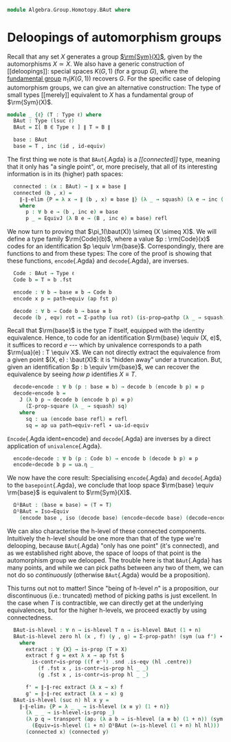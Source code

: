 <!--
```agda
open import 1Lab.Prelude
```
-->

```agda
module Algebra.Group.Homotopy.BAut where
```

# Deloopings of automorphism groups

Recall that any set $X$ generates a group [$\rm{Sym}(X)$][symg], given
by the automorphisms $X \simeq X$. We also have a generic construction
of [[deloopings]]: special spaces $K(G,1)$ (for a group $G$), where the
[fundamental group] $\pi_1(K(G,1))$ recovers $G$. For the specific case
of deloping automorphism groups, we can give an alternative
construction: The type of small types [[merely]] equivalent to $X$ has a
fundamental group of $\rm{Sym}(X)$.

[symg]: Algebra.Group.html#symmetric-groups
[fundamental group]: Algebra.Group.Homotopy.html#homotopy-groups

```agda
module _ {ℓ} (T : Type ℓ) where
  BAut : Type (lsuc ℓ)
  BAut = Σ[ B ∈ Type ℓ ] ∥ T ≃ B ∥

  base : BAut
  base = T , inc (id , id-equiv)
```

The first thing we note is that `BAut`{.Agda} is a _[[connected]]_ type,
meaning that it only has "a single point", or, more precisely, that all
of its interesting information is in its (higher) path spaces:

```agda
  connected : (x : BAut) → ∥ x ≡ base ∥
  connected (b , x) =
    ∥-∥-elim {P = λ x → ∥ (b , x) ≡ base ∥} (λ _ → squash) (λ e → inc (p _ _)) x
    where
      p : ∀ b e → (b , inc e) ≡ base
      p _ = EquivJ (λ B e → (B , inc e) ≡ base) refl
```

We now turn to proving that $\pi_1(\baut(X)) \simeq (X \simeq X)$. We
will define a type family $\rm{Code}(b)$, where a value $p : \rm{Code}(x)$
codes for an identification $p \equiv \rm{base}$. Correspondingly, there
are functions to and from these types: The core of the proof is showing
that these functions, `encode`{.Agda} and `decode`{.Agda}, are inverses.

```agda
  Code : BAut → Type ℓ
  Code b = T ≃ b .fst

  encode : ∀ b → base ≡ b → Code b
  encode x p = path→equiv (ap fst p)

  decode : ∀ b → Code b → base ≡ b
  decode (b , eqv) rot = Σ-pathp (ua rot) (is-prop→pathp (λ _ → squash) _ _)
```

Recall that $\rm{base}$ is the type $T$ itself, equipped with the
identity equivalence. Hence, to code for an identification $\rm{base}
\equiv (X, e)$, it suffices to record $e$ --- which by univalence
corresponds to a path $\rm{ua}(e) : T \equiv X$.  We can not directly
extract the equivalence from a given point $(X, e) : \baut(X)$: it is
"hidden away" under a truncation. But, given an identification $p : b
\equiv \rm{base}$, we can recover the equivalence by seeing _how_ $p$
identifies $X \equiv T$.

```agda
  decode∘encode : ∀ b (p : base ≡ b) → decode b (encode b p) ≡ p
  decode∘encode b =
    J (λ b p → decode b (encode b p) ≡ p)
      (Σ-prop-square (λ _ → squash) sq)
    where
      sq : ua (encode base refl) ≡ refl
      sq = ap ua path→equiv-refl ∙ ua-id-equiv
```

`Encode`{.Agda ident=encode} and `decode`{.Agda} are inverses by a
direct application of `univalence`{.Agda}.

```agda
  encode∘decode : ∀ b (p : Code b) → encode b (decode b p) ≡ p
  encode∘decode b p = ua.η _
```

We now have the core result: Specialising `encode`{.Agda} and
`decode`{.Agda} to the `basepoint`{.Agda}, we conclude that loop space
$\rm{base} \equiv \rm{base}$ is equivalent to $\rm{Sym}(X)$.

```agda
  Ω¹BAut : (base ≡ base) ≃ (T ≃ T)
  Ω¹BAut = Iso→Equiv
    (encode base , iso (decode base) (encode∘decode base) (decode∘encode base))
```

We can also characterise the h-level of these connected components.
Intuitively the h-level should be one more than that of the type we're
delooping, because `BAut`{.Agda} "only has one point" (it's connected),
and as we established right above, the space of loops of that point is
the automorphism group we delooped. The trouble here is that
`BAut`{.Agda} has many points, and while we can pick paths between any
two of them, we can not do so _continuously_ (otherwise `BAut`{.Agda}
would be a proposition).

This turns out not to matter! Since "being of h-level $n$" is a
proposition, our discontinuous (i.e.: truncated) method of picking paths
is just excellent. In the case when $T$ is contractible, we can directly
get at the underlying equivalences, but for the higher h-levels, we
proceed exactly by using connectedness.

```agda
  BAut-is-hlevel : ∀ n → is-hlevel T n → is-hlevel BAut (1 + n)
  BAut-is-hlevel zero hl (x , f) (y , g) = Σ-prop-path! (sym (ua f') ∙ ua g')
    where
      extract : ∀ {X} → is-prop (T ≃ X)
      extract f g = ext λ x → ap fst $
        is-contr→is-prop ((f e⁻¹) .snd .is-eqv (hl .centre))
          (f .fst x , is-contr→is-prop hl _ _)
          (g .fst x , is-contr→is-prop hl _ _)

      f' = ∥-∥-rec extract (λ x → x) f
      g' = ∥-∥-rec extract (λ x → x) g
  BAut-is-hlevel (suc n) hl x y =
    ∥-∥-elim₂ {P = λ _ _ → is-hlevel (x ≡ y) (1 + n)}
      (λ _ _ → is-hlevel-is-prop _)
      (λ p q → transport (ap₂ (λ a b → is-hlevel (a ≡ b) (1 + n)) (sym p) (sym q))
        (Equiv→is-hlevel (1 + n) Ω¹BAut (≃-is-hlevel (1 + n) hl hl)))
      (connected x) (connected y)
```
